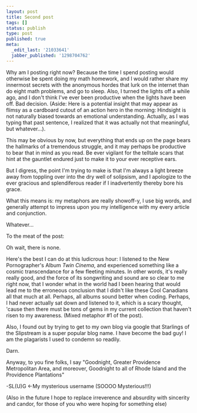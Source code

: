 ```yaml
---
layout: post
title: Second post
tags: []
status: publish
type: post
published: true
meta:
  _edit_last: '21033641'
  jabber_published: '1298704762'
---
```

Why am I posting right now? Because the time I spend posting would otherwise be spent doing my math homework, and I would rather share my innermost secrets with the anonymous hordes that lurk on the internet than do eight math problems, and go to sleep. Also, I turned the lights off a while ago, and I don't think I've ever been productive when the lights have been off. Bad decision. (Aside: Here is a potential insight that may appear as flimsy as a cardboard cutout of an action hero in the morning: Hindsight is not naturally biased towards an emotional understanding. Actually, as I was typing that past sentence, I realized that it was actually not that meaningful, but whatever...).

This may be obvious by now, but everything that ends up on the page bears the hallmarks of a tremendous struggle, and it may perhaps be productive to bear that in mind as you read. Be ever vigilant for the telltale scars that hint at the gauntlet endured just to make it to your ever receptive ears. 

But I digress, the point I'm trying to make is that I'm always a light breeze away from toppling over into the dry well of solipsism, and I apologize to the ever gracious and splendiferous reader if I inadvertently thereby bore his grace. 

What this means is: my metaphors are really showoff-y, I use big words, and generally attempt to impress upon you my intelligence with my every article and conjunction.

Whatever...

To the meat of the post:

Oh wait, there is none. 

Here's the best I can do at this ludicrous hour: I listened to the New Pornographer's Album _Twin Cinema_, and experienced something like a cosmic transcendance for a few fleeting minutes. In other words, it's really really good, and the force of its songwriting and sound are so clear to me right now, that I wonder what in the world had I been hearing that would lead me to the erroneous conclusion that I didn't like these Cool Canadians all that much at all. Perhaps, all albums sound better when coding. Perhaps, I had never actually sat down and listened to it, which is a scary thought, 'cause then there must be tons of gems in my current collection that haven't risen to my awareness. (Mixed metaphor #1 of the post).

Also, I found out by trying to get to my own blog via google that Starlings of the Slipstream is a super popular blog name. I have become the bad guy! I am the plagarists I used to condemn so readily.

Darn.

Anyway, to you fine folks,
I say "Goodnight, Greater Providence Metropolitan Area, and moreover, Goodnight to all of Rhode Island and the Providence Plantations"

-SL(U)G &lt;-My mysterious username (SOOOO Mysterious!!!) 

(Also in the future I hope to replace irreverence and absurdity with sincerity and candor, for those of you who were hoping for something else)
